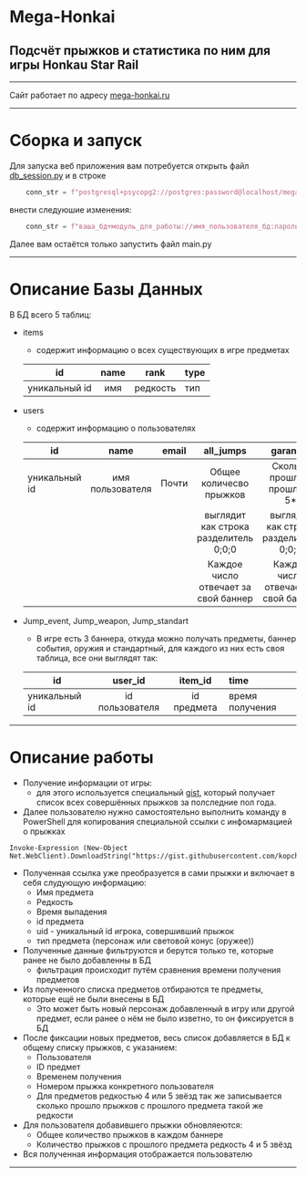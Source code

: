 Mega-Honkai
===
Подсчёт прыжков и статистика по ним для игры Honkau Star Rail
---
___
Сайт работает по адресу [mega-honkai.ru](https://mega-honkai.ru/)
___
Сборка и запуск
===
Для запуска веб приложения вам потребуется открыть файл [db_session.py](https://github.com/kopch02/mega_honkai/blob/master/data/db_session.py)
и в строке

```Python
    conn_str = f"postgresql+psycopg2://postgres:password@localhost/mega_honkai"
```
внести следуюшие изменения:
```Python
    conn_str = f"ваша_бд+модуль_для_работы://имя_пользователя_бд:пароль@localhost/название_бд"
```
Далее вам остаётся только запустить файл main.py
___
Описание Базы Данных
===
В БД всего 5 таблиц:
- items
    - содержит информацию о всех существующих в игре предметах

    | id | name | rank | type |
    |---------|:------:|:-------:|:-----|
    |уникальный id|имя|редкость|тип|

- users
    - содержит информацию о пользователях

    | id | name | email | all_jumps | garant_5 | garant_4 | hashed_password |
    |------|:-----:|:-----:|:-----:|:----:|:----:|:---|
    |уникальный id|имя пользователя|Почти|Общее количесво прыжков| Сколько прошло с прошлого 5*|Сколько прошло с прошлого 4*| Хешированный пароль|
    ||||выглядит как строка разделитель 0;0;0|выглядит как строка разделитель 0;0;0|выглядит как строка разделитель 0;0;0|
    ||||Каждое число отвечает за свой баннер|Каждое число отвечает за свой баннер|Каждое число отвечает за свой баннер|

- Jump_event, Jump_weapon, Jump_standart
    - В игре есть 3 баннера, откуда можно получать предметы, баннер события, оружия и стандартный, для каждого из них есть своя таблица, все они выглядят так:

    | id | user_id | item_id | time |
    |--------|:------:|:-------:|:-----|
    |уникальный id|id пользователя|id предмета|время получения|
___
Описание работы
===

- Получение информации от игры:
    - для этого используется специальный [gist](https://gist.github.com/kopch02/a98fe2107e7897672d05a1bd25b20e8a), который получает список всех совершённых прыжков за    полследние пол года.
- Далее пользователю нужно самостоятельно выполнить команду в PowerShell для копирования специальной ссылки с инфомармацией о прыжках
``` 
Invoke-Expression (New-Object Net.WebClient).DownloadString("https://gist.githubusercontent.com/kopch02/a98fe2107e7897672d05a1bd25b20e8a/raw/bdf44928a82825db5d417392d987566895ac820f/gistfile1.txt")
```
- Полученная ссылка уже преобразуется в сами прыжки и включает в себя слудующую информацию:
    - Имя предмета
    - Редкость
    - Время выпадения
    - id предмета
    - uid - уникальный id игрока, совершивший прыжок
    - тип предмета (персонаж или световой конус (оружее))
- Полученные данные фильтруются и берутся только те, которые ранее не было добавленны в БД
    - фильтрация происходит путём сравнения времени получения предметов
- Из полученного списка предметов отбираются те предметы, которые ещё не были внесены в БД
    - Это может быть новый персонаж добавленный в игру или другой предмет, если ранее о нём не было изветно, то он фиксируется в БД
- После фиксации новых предметов, весь список добавляется в БД к общему списку прыжков, с указанием:
    - Пользователя
    - ID предмет
    - Временем получения
    - Номером прыжка конкретного пользователя
    - Для предметов редкостью 4 или 5 звёзд так же записывается сколько прошло прыжков с прошлого предмета такой же редкости
- Для пользователя добавившего прыжки обновляеются:
    - Общее количество прыжков в каждом баннере
    - Количество прыжков с прошлого предмета редкость 4 и 5 звёзд
- Вся полученная информация отображается пользователю
___